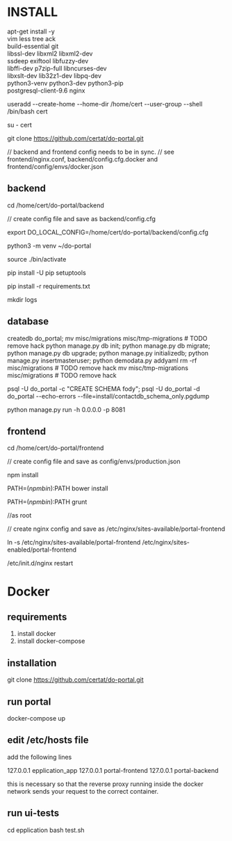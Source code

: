 # INSTALL

apt-get install -y \
   vim less tree ack \
   build-essential git \
   libssl-dev libxml2 libxml2-dev \
   ssdeep exiftool libfuzzy-dev \
   libffi-dev p7zip-full libncurses-dev \
   libxslt-dev lib32z1-dev libpq-dev \
   python3-venv python3-dev python3-pip \
   postgresql-client-9.6 nginx

useradd --create-home --home-dir /home/cert --user-group --shell /bin/bash cert

su - cert

git clone https://github.com/certat/do-portal.git

// backend and frontend config needs to be in sync.
// see frontend/nginx.conf, backend/config.cfg.docker and frontend/config/envs/docker.json

## backend

cd /home/cert/do-portal/backend

// create config file and save as backend/config.cfg

export DO_LOCAL_CONFIG=/home/cert/do-portal/backend/config.cfg

python3 -m venv ~/do-portal

source ./bin/activate

pip install -U pip setuptools

pip install -r requirements.txt

mkdir logs

## database

createdb do_portal;
mv misc/migrations misc/tmp-migrations # TODO remove hack
python manage.py db init;
python manage.py db migrate;
python manage.py db upgrade;
python manage.py initializedb;
python manage.py insertmasteruser;
python demodata.py addyaml
rm -rf misc/migrations # TODO remove hack
mv misc/tmp-migrations misc/migrations # TODO remove hack

psql -U do_portal -c "CREATE SCHEMA fody";
psql -U do_portal -d do_portal --echo-errors --file=install/contactdb_schema_only.pgdump

python manage.py run -h 0.0.0.0 -p 8081

## frontend

cd /home/cert/do-portal/frontend

// create config file and save as config/envs/production.json

npm install

PATH=$(npm bin):$PATH bower install

PATH=$(npm bin):$PATH grunt

//as root

// create nginx config and save as /etc/nginx/sites-available/portal-frontend

ln -s /etc/nginx/sites-available/portal-frontend /etc/nginx/sites-enabled/portal-frontend

/etc/init.d/nginx restart

# Docker

## requirements
 1) install docker
 2) install docker-compose

## installation
git clone https://github.com/certat/do-portal.git

## run portal
docker-compose up

## edit /etc/hosts file

add the following lines

   127.0.0.1       epplication_app
   127.0.0.1       portal-frontend
   127.0.0.1       portal-backend

this is necessary so that the reverse proxy running inside the docker network
sends your request to the correct container.

## run ui-tests
cd epplication
bash test.sh
